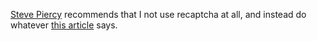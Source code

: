 [Steve Piercy](http://www.stevepiercy.com/) recommends that I not use
recaptcha at all, and instead do whatever
[this article](http://webaim.org/blog/spam_free_accessible_forms/)
says.
